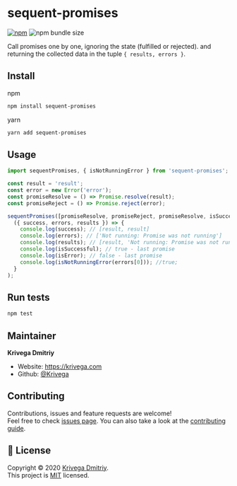 # sequent-promises

[![npm](https://img.shields.io/npm/v/sequent-promises?style=flat-square)](https://www.npmjs.com/package/sequent-promises)
![npm bundle size](https://img.shields.io/bundlephobia/minzip/sequent-promises?style=flat-square)

Call promises one by one, ignoring the state (fulfilled or rejected). and returning the collected data in the tuple `{ results, errors }`.

## Install

npm

```sh
npm install sequent-promises
```

yarn

```sh
yarn add sequent-promises
```

## Usage

```js
import sequentPromises, { isNotRunningError } from 'sequent-promises';

const result = 'result';
const error = new Error('error');
const promiseResolve = () => Promise.resolve(result);
const promiseReject = () => Promise.reject(error);

sequentPromises([promiseResolve, promiseReject, promiseResolve, isSuccessful, isError]).then(
  ({ success, errors, results }) => {
    console.log(success); // [result, result]
    console.log(errors); // ['Not running: Promise was not running']
    console.log(results); // [result, 'Not running: Promise was not running', result]
    console.log(isSuccessful); // true - last promise
    console.log(isError); // false - last promise
    console.log(isNotRunningError(errors[0])); //true;
  }
);
```

## Run tests

```sh
npm test
```

## Maintainer

**Krivega Dmitriy**

- Website: https://krivega.com
- Github: [@Krivega](https://github.com/Krivega)

## Contributing

Contributions, issues and feature requests are welcome!<br />Feel free to check [issues page](https://github.com/Krivega/sequent-promises/issues). You can also take a look at the [contributing guide](https://github.com/Krivega/sequent-promises/blob/master/CONTRIBUTING.md).

## 📝 License

Copyright © 2020 [Krivega Dmitriy](https://github.com/Krivega).<br />
This project is [MIT](https://github.com/Krivega/sequent-promises/blob/master/LICENSE) licensed.
